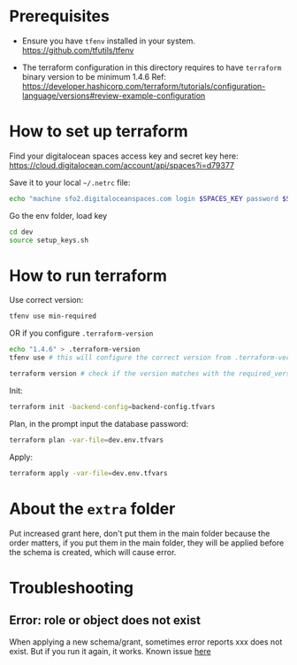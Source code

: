 # Prerequisites

- Ensure you have `tfenv` installed in your system. https://github.com/tfutils/tfenv

- The terraform configuration in this directory requires to have `terraform` binary version to be minimum 1.4.6 Ref: https://developer.hashicorp.com/terraform/tutorials/configuration-language/versions#review-example-configuration

  



# How to set up terraform

Find your digitalocean spaces access key and secret key here: https://cloud.digitalocean.com/account/api/spaces?i=d79377

Save it to your local `~/.netrc` file:

```bash
echo "machine sfo2.digitaloceanspaces.com login $SPACES_KEY password $SPACES_SECRET" >> ~/.netrc
```

Go the env folder, load key

```bash
cd dev
source setup_keys.sh
```

# How to run terraform

Use correct version:
```bash
tfenv use min-required
```
OR if you configure `.terraform-version`

```bash
echo "1.4.6" > .terraform-version
tfenv use # this will configure the correct version from .terraform-version file
```

```bash
terraform version # check if the version matches with the required_version in provider.tf
```

Init:

```bash
terraform init -backend-config=backend-config.tfvars
```

Plan, in the prompt input the database password:

```bash
terraform plan -var-file=dev.env.tfvars
```

Apply:

```bash
terraform apply -var-file=dev.env.tfvars
```

# About the `extra` folder

Put increased grant here, don't put them in the main folder because the order 
matters, if you put them in the main folder, they will be applied before the
schema is created, which will cause error.

# Troubleshooting

## Error: role or object does not exist

When applying a new schema/grant, sometimes error reports xxx does not exist. But if you run it again, it works. Known issue [here](https://github.com/Greenstand/treetracker-infrastructure/issues/201)

